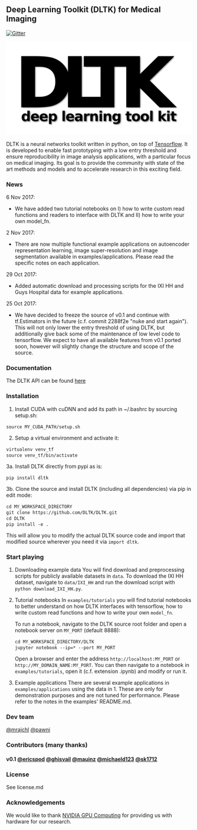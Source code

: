 ## Deep Learning Toolkit (DLTK) for Medical Imaging
[![Gitter](https://badges.gitter.im/DLTK/DLTK.svg)](https://gitter.im/DLTK/DLTK?utm_source=badge&utm_medium=badge&utm_campaign=pr-badge)

![DLTK logo](logo.png)

DLTK is a neural networks toolkit written in python, on top of [Tensorflow](https://github.com/tensorflow/tensorflow). It is developed to enable fast prototyping with a low entry threshold and ensure reproducibility in image analysis applications, with a particular focus on medical imaging. Its goal is  to provide the community with state of the art methods and models and to accelerate research in this exciting field.

### News
6 Nov 2017: 
* We have added two tutorial notebooks on I) how to write custom read functions and readers to interface with DLTK and II) how to write your own model_fn.

2 Nov 2017:
* There are now multiple functional example applications on autoencoder representation learning, image super-resolution and image segmentation available in examples/applications. Please read the specific notes on each application.

29 Oct 2017:
* Added automatic download and processing scripts for the IXI HH and Guys Hospital data for example applications.

25 Oct 2017:
* We have decided to freeze the source of v0.1 and continue with tf.Estimators in the future (c.f. commit 2288f2e "nuke and start again"). This will not only lower the entry threshold of using DLTK, but additionally give back some of the maintenance of low level code to tensorflow. We expect to have all available features from v0.1 ported soon, however will slightly change the structure and scope of the source. 

### Documentation
The DLTK API can be found [here](https://dltk.github.io/)

### Installation
1. Install CUDA with cuDNN and add its path in ~/.bashrc by sourcing setup.sh:

```shell
source MY_CUDA_PATH/setup.sh
```

2. Setup a virtual environment and activate it:

```shell
virtualenv venv_tf
source venv_tf/bin/activate
```

3a. Install DLTK directly from pypi as is:
```shell
pip install dltk
```

3b. Clone the source and install DLTK (including all dependencies) via pip in edit mode:

```shell
cd MY_WORKSPACE_DIRECTORY
git clone https://github.com/DLTK/DLTK.git 
cd DLTK
pip install -e .
```
This will allow you to modify the actual DLTK source code and import that modified source wherever you need it via ```import dltk```.


### Start playing

1. Downloading example data
   You will find download and preprocessing scripts for publicly available datasets in ```data```. To download the IXI HH dataset, navigate to ```data/IXI_HH``` and run the download script with ```python download_IXI_HH.py```.


2. Tutorial notebooks
   In ```examples/tutorials``` you will find tutorial notebooks to better understand on how DLTK interfaces with tensorflow, how to write custom read functions and how to write your own ```model_fn```.   
   
   To run a notebook, navigate to the DLTK source root folder and open a notebook server on ```MY_PORT``` (default 8888):
   
   ```shell
   cd MY_WORKSPACE_DIRECTORY/DLTK
   jupyter notebook --ip=* --port MY_PORT
   ```   
   Open a browser and enter the address ```http://localhost:MY_PORT``` or ```http://MY_DOMAIN_NAME:MY_PORT```. You can then navigate to a notebook in ```examples/tutorials```, open it (c.f. extension .ipynb) and modify or run it.

3. Example applications
   There are several example applications in ```examples/applications``` using the data in 1. These are only for demonstration purposes and are not tuned for performance. Please refer to the notes in the examples' README.md. 

    
### Dev team
[@mrajchl](https://github.com/mrajchl)
[@pawni](https://github.com/pawni)

### Contributors (many thanks)
#### v0.1 [@ericspod](https://github.com/ericspod) [@ghisvail](https://github.com/ghisvail) [@mauinz](https://github.com/mauinz) [@michaeld123](https://github.com/michaeld123) [@sk1712](https://github.com/sk1712)

### License
See license.md

### Acknowledgements
We would like to thank [NVIDIA GPU Computing](http://www.nvidia.com/) for providing us with hardware for our research. 



